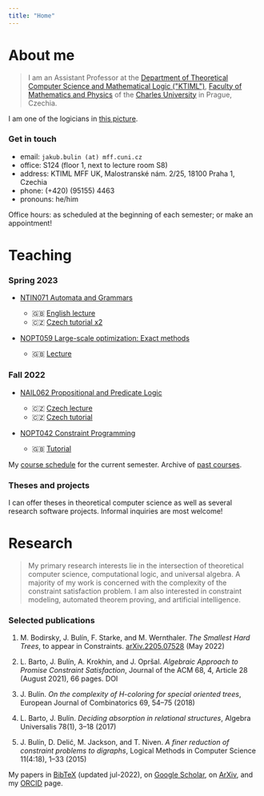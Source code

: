```yaml
---
title: "Home"
---
```



# About me

> I am an Assistant Professor at the [Department of Theoretical Computer Science and Mathematical Logic ("KTIML")](https://www.ktiml.mff.cuni.cz/KTIML-1.html), [Faculty of Mathematics and Physics](https://www.mff.cuni.cz/) of the [Charles University](https://cuni.cz/UK-1.html) in Prague, Czechia.

I am one of the logicians in [this picture](files/me.jpg).

### Get in touch

* email: `jakub.bulin (at) mff.cuni.cz`
* office: S124 (floor 1, next to lecture room S8)
* address: KTIML MFF UK, Malostranské nám. 2/25, 18100 Praha 1, Czechia
* phone: (+420) (95155) 4463
* pronouns: he/him

Office hours: as scheduled at the beginning of each semester; or make an appointment!

# Teaching


### Spring 2023

* [NTIN071 Automata and Grammars](teaching/spring/ntin071/)
  * 🇬🇧 [English lecture](teaching/spring/ntin071/)
  * 🇨🇿 [Czech tutorial x2](teaching/spring/ntin071/cviceni/)

* [NOPT059 Large-scale optimization: Exact methods](teaching/spring/nopt059/)
  * 🇬🇧 [Lecture](teaching/spring/nopt059/)


### Fall 2022

* [NAIL062 Propositional and Predicate Logic](teaching/fall/nail062/)
  * 🇨🇿 [Czech lecture](teaching/fall/nail062/)
  * 🇨🇿 [Czech tutorial](teaching/fall/nail062/cviceni/)

* [NOPT042 Constraint Programming](teaching/fall/nopt042/)
  * 🇬🇧 [Tutorial](teaching/fall/nopt042/)


My [course schedule](https://is.cuni.cz/studium/rozvrhng/roz_ucitel_macro.php?fak=11320&ucitel=16584) for the current semester. Archive of [past courses](teaching/archive/).


### Theses and projects

I can offer theses in theoretical computer science as well as several research software projects. Informal inquiries are most welcome!

# Research

> My primary research interests lie in the intersection of theoretical computer science, computational logic, and universal algebra. A majority of my work is concerned with the complexity of the constraint satisfaction problem. I am also interested in constraint modeling, automated theorem proving, and artificial intelligence.


### Selected publications

1. M. Bodirsky, J. Bulín, F. Starke, and M. Wernthaler. *The Smallest Hard Trees*, to appear in Constraints. [arXiv.2205.07528](https://doi.org/10.48550/arXiv.2205.07528) (May 2022)

2. L. Barto, J. Bulín, A. Krokhin, and J. Opršal. *Algebraic Approach to Promise Constraint Satisfaction*, Journal of the ACM 68, 4, Article 28 (August 2021), 66 pages. DOI

3. J. Bulín. *On the complexity of H-coloring for special oriented trees*, European Journal of Combinatorics 69, 54–75 (2018)

4. L. Barto, J. Bulín. *Deciding absorption in relational structures*, Algebra Universalis 78(1), 3–18 (2017)

5. J. Bulín, D. Delić, M. Jackson, and T. Niven. *A finer reduction of constraint problems to digraphs*, Logical Methods in Computer Science 11(4:18), 1–33 (2015)

My papers in [BibTeX](files/my-papers.bib) (updated jul-2022), on [Google Scholar](https://scholar.google.com/citations?user=pEMTqcMAAAAJ), on [ArXiv](https://arxiv.org/a/bulin_j_1), and my [ORCID](https://orcid.org/0000-0001-5235-8715) page.